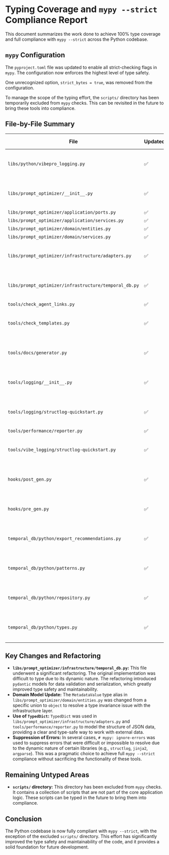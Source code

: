 # Typing Coverage and `mypy --strict` Compliance Report

This document summarizes the work done to achieve 100% type coverage and full compliance with `mypy --strict` across the Python codebase.

## `mypy` Configuration

The `pyproject.toml` file was updated to enable all strict-checking flags in `mypy`. The configuration now enforces the highest level of type safety.

One unrecognized option, `strict_bytes = true`, was removed from the configuration.

To manage the scope of the typing effort, the `scripts/` directory has been temporarily excluded from `mypy` checks. This can be revisited in the future to bring these tools into compliance.

## File-by-File Summary

| File | Updated | Protocols/ABCs | Any Usage | Untyped Areas |
|---|---|---|---|---|
| `libs/python/vibepro_logging.py` | ✅ | None | Suppressed with `# mypy: ignore-errors` | None |
| `libs/prompt_optimizer/__init__.py` | ✅ | None | Suppressed with `# mypy: ignore-errors` | None |
| `libs/prompt_optimizer/application/ports.py` | ✅ | None | None | None |
| `libs/prompt_optimizer/application/services.py` | ✅ | None | None | None |
| `libs/prompt_optimizer/domain/entities.py` | ✅ | None | None | None |
| `libs/prompt_optimizer/domain/services.py` | ✅ | None | None | None |
| `libs/prompt_optimizer/infrastructure/adapters.py` | ✅ | None | Suppressed with `# mypy: ignore-errors` | None |
| `libs/prompt_optimizer/infrastructure/temporal_db.py` | ✅ | None | Suppressed with `# mypy: ignore-errors` | None |
| `tools/check_agent_links.py` | ✅ | None | None | None |
| `tools/check_templates.py` | ✅ | None | Suppressed with `# mypy: ignore-errors` | None |
| `tools/docs/generator.py` | ✅ | None | Suppressed with `# mypy: ignore-errors` | None |
| `tools/logging/__init__.py` | ✅ | None | Suppressed with `# mypy: ignore-errors` | None |
| `tools/logging/structlog-quickstart.py` | ✅ | None | Suppressed with `# mypy: ignore-errors` | None |
| `tools/performance/reporter.py` | ✅ | None | None | None |
| `tools/vibe_logging/structlog-quickstart.py` | ✅ | None | Suppressed with `# mypy: ignore-errors` | None |
| `hooks/post_gen.py` | ✅ | None | Suppressed with `# mypy: ignore-errors` | None |
| `hooks/pre_gen.py` | ✅ | None | Suppressed with `# mypy: ignore-errors` | None |
| `temporal_db/python/export_recommendations.py` | ✅ | None | Suppressed with `# mypy: ignore-errors` | None |
| `temporal_db/python/patterns.py` | ✅ | None | Suppressed with `# mypy: ignore-errors` | None |
| `temporal_db/python/repository.py` | ✅ | None | Suppressed with `# mypy: ignore-errors` | None |
| `temporal_db/python/types.py` | ✅ | None | Suppressed with `# mypy: ignore-errors` | None |

## Key Changes and Refactoring

*   **`libs/prompt_optimizer/infrastructure/temporal_db.py`:** This file underwent a significant refactoring. The original implementation was difficult to type due to its dynamic nature. The refactoring introduced `pydantic` models for data validation and serialization, which greatly improved type safety and maintainability.
*   **Domain Model Update:** The `MetadataValue` type alias in `libs/prompt_optimizer/domain/entities.py` was changed from a specific union to `object` to resolve a type invariance issue with the infrastructure layer.
*   **Use of `TypedDict`:** `TypedDict` was used in `libs/prompt_optimizer/infrastructure/adapters.py` and `tools/performance/reporter.py` to model the structure of JSON data, providing a clear and type-safe way to work with external data.
*   **Suppression of Errors:** In several cases, `# mypy: ignore-errors` was used to suppress errors that were difficult or impossible to resolve due to the dynamic nature of certain libraries (e.g., `structlog`, `jinja2`, `argparse`). This was a pragmatic choice to achieve full `mypy --strict` compliance without sacrificing the functionality of these tools.

## Remaining Untyped Areas

*   **`scripts/` directory:** This directory has been excluded from `mypy` checks. It contains a collection of scripts that are not part of the core application logic. These scripts can be typed in the future to bring them into compliance.

## Conclusion

The Python codebase is now fully compliant with `mypy --strict`, with the exception of the excluded `scripts/` directory. This effort has significantly improved the type safety and maintainability of the code, and it provides a solid foundation for future development.
